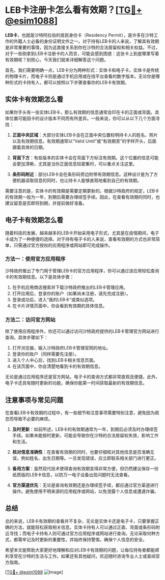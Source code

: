 # LEB卡注册卡怎么看有效期？[[TG💪+ @esim1088](https://t.me/s/esim1088)]

**LEB卡**，也就是沙特阿拉伯的居民身份卡（Residency Permit），是许多在沙特工作的外籍人士必备的身份证明文件之一。对于持有LEB卡的人来说，了解其有效期是非常重要的事情，因为这直接关系到你在沙特的合法居留权和相关权益。不过，对于一些刚拿到LEB卡注册卡的人而言，可能会感到困惑：这张卡上到底哪里写着有效期呢？别担心，今天我们就来详细解答这个问题。

首先，我们需要明确一点，LEB卡分为两种形式：实体卡和电子卡。实体卡是传统的物理卡片，而电子卡则是通过手机应用或在线平台查看的数字版本。无论你是哪种形式的卡持有人，都可以按照以下步骤查看你的LEB卡有效期。

## 实体卡有效期怎么看

如果你手头有一张实体LEB卡，那么有效期的信息通常会印在卡的正面或背面。具体位置可能因卡的设计版本不同而有所差异。一般来说，你可以从以下几个方面寻找：

1. **正面中央区域**：大部分实体LEB卡会在正面中央位置标明持卡人的姓名、照片以及有效期信息。有效期通常以“Valid Until”或“有效期至”的字样开头，后面跟着具体的日期。

2. **背面下方**：有些版本的实体卡会在背面下方标注有效期。这个位置的信息可能会更加清晰，尤其是当你正面信息较密集时，可以重点关注这里。

3. **条形码附近**：部分LEB卡会在条形码旁边附带有效期信息。这种设计是为了方便机器读取信息的同时，也让持卡人能够直观地看到自己的有效期。

需要注意的是，实体卡的有效期是需要定期更新的。根据沙特政府的规定，LEB卡的有效期一般为一年，到期后需要办理续签手续。因此，在查看有效期的同时，也建议留意是否即将到期，并提前做好准备。

## 电子卡有效期怎么看

随着科技的发展，越来越多的LEB卡开始采用电子形式，尤其是在疫情期间，电子卡成为了一种便捷的选择。对于持有电子卡的人来说，查看有效期的方式也非常简单，只需通过官方授权的应用程序或网站即可完成操作。

### 方法一：使用官方应用程序

沙特政府推出了专门用于管理LEB卡的官方应用程序，你可以通过该应用轻松查询卡的有效期信息。以下是具体步骤：

1. 在手机应用商店搜索并下载沙特政府推出的LEB卡管理应用。
2. 打开应用后，登录你的账户（如果尚未注册，请先完成注册）。
3. 登录成功后，进入“我的LEB卡”或类似选项。
4. 在卡片详情页面中，你会看到有效期的具体信息。

### 方法二：访问官方网站

除了使用应用程序外，你还可以通过访问沙特政府提供的LEB卡管理官方网站进行查询。具体步骤如下：

1. 打开浏览器，输入沙特政府LEB卡管理官网的地址。
2. 登录你的账户（同样需要先注册）。
3. 进入个人中心后，找到LEB卡相关信息页面。
4. 在该页面中，你会清楚地看到卡的有效期信息。

无论是通过应用程序还是官方网站，电子卡的查询方式都非常直观且便捷。此外，电子卡还具有随时更新的功能，确保你能第一时间获取最新的有效期信息。

## 注意事项与常见问题

在查看LEB卡有效期的过程中，有一些细节和注意事项需要特别注意，避免因为疏忽而导致不必要的麻烦。

1. **及时更新**：如前所述，LEB卡的有效期通常为一年，到期后必须及时办理续签手续。如果未能按时更新，可能会导致你在沙特的合法居留权失效，影响工作和生活。

2. **核对信息准确性**：在查看有效期的同时，也要仔细核对其他信息是否准确无误，例如姓名、出生日期等。一旦发现错误，应立即联系相关部门进行更正。

3. **备用方案**：虽然现代技术使得查询有效期变得非常方便，但仍然建议保存一份纸质版的LEB卡信息，以防万一电子设备出现问题时无法查看。

4. **官方渠道优先**：无论是查询有效期还是办理续签手续，都应通过官方渠道进行操作。避免使用不明来源的应用程序或网站，以免泄露个人信息或遭遇诈骗。

## 总结

总的来说，LEB卡有效期的查看并不复杂，无论是实体卡还是电子卡，只要掌握正确的方法，就能轻松获取相关信息。实体卡持有人可以通过正面、背面或条形码附近寻找；而电子卡持有人则可通过官方应用程序或网站进行查询。无论采取何种方式，都需牢记及时更新的重要性，并始终保持警惕，确保个人信息的安全。

希望本文能帮助大家更好地理解和应对LEB卡有效期的问题，让每位持有者都能顺利享受在沙特的生活与工作。如果还有其他疑问，欢迎随时咨询专业人士或查阅官方指南。

[[TG💪+ @esim1088](https://t.me/s/esim1088) ![Image](https://i.postimg.cc/4NQfJmqS/Snipaste-2025-05-13-00-14-12.png)]